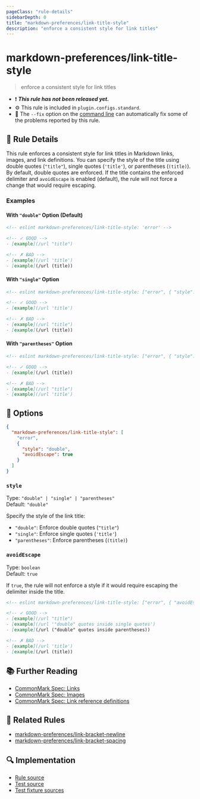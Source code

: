 ```yaml
---
pageClass: "rule-details"
sidebarDepth: 0
title: "markdown-preferences/link-title-style"
description: "enforce a consistent style for link titles"
---
```


# markdown-preferences/link-title-style

> enforce a consistent style for link titles

- ❗ <badge text="This rule has not been released yet." vertical="middle" type="error"> **_This rule has not been released yet._** </badge>
- ⚙️ This rule is included in `plugin.configs.standard`.
- 🔧 The `--fix` option on the [command line](https://eslint.org/docs/user-guide/command-line-interface#fixing-problems) can automatically fix some of the problems reported by this rule.

## 📖 Rule Details

This rule enforces a consistent style for link titles in Markdown links, images, and link definitions.
You can specify the style of the title using double quotes (`"title"`), single quotes (`'title'`), or parentheses (`(title)`).
By default, double quotes are enforced. If the title contains the enforced delimiter and `avoidEscape` is enabled (default), the rule will not force a change that would require escaping.

### Examples

#### With `"double"` Option (Default)

<!-- prettier-ignore-start -->

<!-- eslint-skip -->

```md
<!-- eslint markdown-preferences/link-title-style: 'error' -->

<!-- ✓ GOOD -->
- [example](/url "title")

<!-- ✗ BAD -->
- [example](/url 'title')
- [example](/url (title))
```

<!-- prettier-ignore-end -->

#### With `"single"` Option

<!-- prettier-ignore-start -->

<!-- eslint-skip -->

```md
<!-- eslint markdown-preferences/link-title-style: ["error", { "style": "single" }] -->

<!-- ✓ GOOD -->
- [example](/url 'title')

<!-- ✗ BAD -->
- [example](/url "title")
- [example](/url (title))
```

<!-- prettier-ignore-end -->

#### With `"parentheses"` Option

<!-- prettier-ignore-start -->

<!-- eslint-skip -->

```md
<!-- eslint markdown-preferences/link-title-style: ["error", { "style": "parentheses" }] -->

<!-- ✓ GOOD -->
- [example](/url (title))

<!-- ✗ BAD -->
- [example](/url "title")
- [example](/url 'title')
```

<!-- prettier-ignore-end -->

## 🔧 Options

```json
{
  "markdown-preferences/link-title-style": [
    "error",
    {
      "style": "double",
      "avoidEscape": true
    }
  ]
}
```

### `style`

Type: `"double" | "single" | "parentheses"`\
Default: `"double"`

Specify the style of the link title:

- `"double"`: Enforce double quotes (`"title"`)
- `"single"`: Enforce single quotes (`'title'`)
- `"parentheses"`: Enforce parentheses (`(title)`)

### `avoidEscape`

Type: `boolean`\
Default: `true`

If `true`, the rule will not enforce a style if it would require escaping the delimiter inside the title.

<!-- prettier-ignore-start -->

<!-- eslint-skip -->

```md
<!-- eslint markdown-preferences/link-title-style: ["error", { "avoidEscape": true }] -->

<!-- ✓ GOOD -->
- [example](/url "title")
- [example](/url '"double" quotes inside single quotes')
- [example](/url ("double" quotes inside parentheses))

<!-- ✗ BAD -->
- [example](/url 'title')
- [example](/url (title))
```

<!-- prettier-ignore-end -->

## 📚 Further Reading

- [CommonMark Spec: Links](https://spec.commonmark.org/0.31.2/#links)
- [CommonMark Spec: Images](https://spec.commonmark.org/0.31.2/#images)
- [CommonMark Spec: Link reference definitions](https://spec.commonmark.org/0.31.2/#link-reference-definitions)

## 👫 Related Rules

- [markdown-preferences/link-bracket-newline](./link-bracket-newline.md)
- [markdown-preferences/link-bracket-spacing](./link-bracket-spacing.md)

## 🔍 Implementation

- [Rule source](https://github.com/ota-meshi/eslint-plugin-markdown-preferences/blob/main/src/rules/link-title-style.ts)
- [Test source](https://github.com/ota-meshi/eslint-plugin-markdown-preferences/blob/main/tests/src/rules/link-title-style.ts)
- [Test fixture sources](https://github.com/ota-meshi/eslint-plugin-markdown-preferences/tree/main/tests/fixtures/rules/link-title-style)
